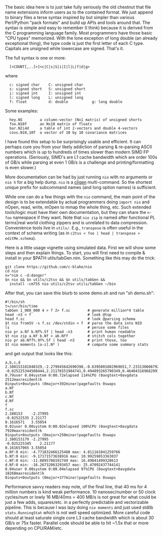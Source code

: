 The basic idea here is to just take fully seriously the old chestnut that file
name extensions inform users as to the contained format.  We just append to
binary files a terse syntax inspired by but simpler than various Perl/Python
"pack formats" and build up APIs and tools around that.  The syntax is simple
and easy to remember (I think) because it is derived from the C programming
language family.  Most programmers have those basic "CPU types" memorized.
With the lone exception of long double (an already exceptional thing), the type
code is just the first letter of each C type.  Capitals are unsigned while
lowercase are signed.  That's it.

The full syntax is one or more:
```
  [<COUNT[,..]>]<c|C|s|S|i|I|l|L|f|d|g>
```
where
```
  c: signed char    C: unsigned char
  s: signed short   S: unsigned short
  i: signed int     I: unsigned int
  l: signed long    L: unsigned long
  f: float          d: double           g: long double
```

Some examples:
```
  hey.NS        a column-vector (Nx1 matrix) of unsigned shorts
  foo.N10f      an Nx10 matrix of floats
  bar.N2i4d     a table of int 2-vectors and double 4-vectors
  covs.N10,10f  a vector of 10 by 10 covariance matrices
```

I have found this setup to be surprisingly usable and efficient.  It can perhaps
cure you from your likely addiction of parsing & re-parsing ASCII numbers which
is up to hundreds of times slower than modern SIMD FP operations.  (Seriously,
SIMD's are L1 cache bandwidth which are order 100s of GB/s while parsing at even
1 GB/s is a challenge and printing/formatting is even slower.)

More documentation can be had by just running `nio` with no arguments or `nio h`
for a big help dump.  `nio` is a [cligen](https://github.com/c-blake/cligen)
multi-command.  So the shortest unique prefix for subcommand names (and long
option names) is sufficient.

While one can do a few things with the `nio` command, the main point of the
design is to be extendable by actual programmers doing `import nio` and nOpen,
read, write, mOpen to mmap the whole thing, etc.  Such extended tools/logic must
have their own documentation, but they can share the `n-foo` namespace if they
want.  Note that `nio zip` is named after functional PL terms|real world
clothing zippers and is unrelated to data compression.  Convenience tools live
in `utils/`.  E.g., `transpose` is often useful in the context of schema writing
(as in `c2tsv < foo | head | transpose > editMe.schema`).

Here is a little usage vignette using simulated data.  First we will show some
steps and then explain things.  To start, you will first need to compile &
install in your $PATH utils/tabGen.nim.  Something like this may do the trick:

```
git clone https://github.com/c-blake/nio
cd nio
n="nim c -d:danger"
$n nio && $n utils/c2tsv && $n utils/tabGen &&
  install -cm755 nio utils/c2tsv utils/tabGen ~/bin
```
After that, you can save this blurb to some demo.sh and run "sh demo.sh":
```
#!/bin/sh
t=/usr/bin/time
tabGen 1_000_000 4 > f 2> f.sc        # generate million*4 table
head -n3 < f                          # look @top
head f.sc                             # look @parsing schema
$t nio fromSV -s f.sc /dev/stdin < f  # parse the data into NIO
ls                                    # peruse some files
nio pr a.Nf b.Nf%.5f | head -n3       # print human readable
$t nio zip a.Nf b.Nf > ab.Nff         # stitch cols together
nio pr ab.Nff%.9f%.5f | head -n3      # print those, too
$t nio moments [a-z].N* )             # compute some summary stats
```
and get output that looks like this:
```
a,b,c,d
2.380153181848329,-2.279945642690398,-0.6395001602969651,7.233130606792596
-0.025225344508444,2.21176551984741,0.494893265790349,0.4640431696829914
0.79user 0.04system 0:00.72elapsed 114%CPU (0avgtext+0avgdata 2512maxresident)k
0inputs+0outputs (0major+392minor)pagefaults 0swaps
a.Nf
b.Nf
c.Nf
d.Nf
f
f.sc
2.380153	-2.27995
-0.02522535	2.21177
0.1616571	3.55054
0.02user 0.00system 0:00.02elapsed 100%CPU (0avgtext+0avgdata 7920maxresident)k
0inputs+0outputs (0major+250minor)pagefaults 0swaps
2.380153179	-2.27995
-0.025225345	2.21177
0.161657065	3.55054
a.Nf:0 min: -4.771832466125488 max: 4.811161041259766
b.Nf:0 min: -9.17171573638916 max: 10.99259853363037
c.Nf:0 min: -11.8895788192749 max: 16.49841499328613
d.Nf:0 min: -16.26732063293457 max: 25.47092437744141
0.04user 0.00system 0:00.04elapsed 97%CPU (0avgtext+0avgdata 18268maxresident)k
0inputs+0outputs (0major+377minor)pagefaults 0swaps
```
Performance savvy readers may note, of the final line, that 40 ms for 4 million
numbers is kind weak performance.  10 nanosec/number or 50 clock cycles/num or
lowly 16 MB/40ms = 400 MB/s is not great for what could be just a few adds,
squares/etc. in a perfectly predictable and vectorizable pipeline.  This is
because I was lazy doing `nio moments` and just used stdlib `stats.RunningStat`
which is not well speed optimized.  More careful code should at least saturate
single core L3 cache bandwidth which is about 30 GB/s or 75x faster.  Parallel
code should be able to hit ~1.5x that or more depending on CPU/RAM/etc.
